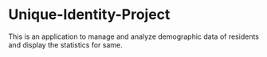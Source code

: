 # Unique-Identity-Project

This is an application to manage and analyze demographic data of residents and display the statistics for same. 
